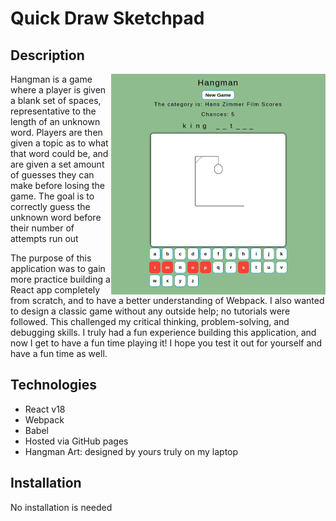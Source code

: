 # Quick Draw Sketchpad

## Description

<img align="right" width=343 height=353 src="src/assets/images/hangman-README.png">
<p align="left">Hangman is a game where a player is given a blank set of spaces,
representative to the length of an unknown word. Players are then
given a topic as to what that word could be, and are given a set
amount of guesses they can make before losing the game. The goal is
to correctly guess the unknown word before their number of attempts
run out</p>

<p>The purpose of this application was to gain more practice building a React app completely from scratch, and to have a better understanding of Webpack. I also wanted to design a classic game without any outside help; no tutorials were followed. This challenged my critical thinking, problem-solving, and debugging skills. I truly had a fun experience building this application, and now I get to have a fun time playing it! I hope you test it out for yourself and have a fun time as well.</p>

## Technologies

- React v18
- Webpack
- Babel
- Hosted via GitHub pages
- Hangman Art: designed by yours truly on my laptop

## Installation

No installation is needed
